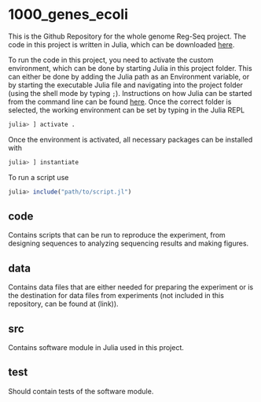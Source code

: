 # 1000_genes_ecoli

This is the Github Repository for the whole genome Reg-Seq project.
The code in this project is written in Julia, which can be downloaded [here](https://julialang.org/downloads/).

To run the code in this project, you need to activate the custom environment, which can be done by starting Julia in this project folder. This can either be done by adding the Julia path as an Environment variable, or by starting the executable Julia file and navigating into the project folder (using the shell mode by typing `;`). Instructions on how Julia can be started from the command line can be found [here](https://julialang.org/downloads/platform/). Once the correct folder is selected, the working environment can be set by typing in the Julia REPL

```julia
julia> ] activate .
```

Once the environment is activated, all necessary packages can be installed with

```julia
julia> ] instantiate
```

To run a script use

```julia
julia> include("path/to/script.jl")
```

## code

Contains scripts that can be run to reproduce the experiment, from designing sequences to analyzing sequencing results and making figures.

## data

Contains data files that are either needed for preparing the experiment or is the destination for data files from experiments (not included
in this repository, can be found at (link)).

## src

Contains software module in Julia used in this project.

## test

Should contain tests of the software module.